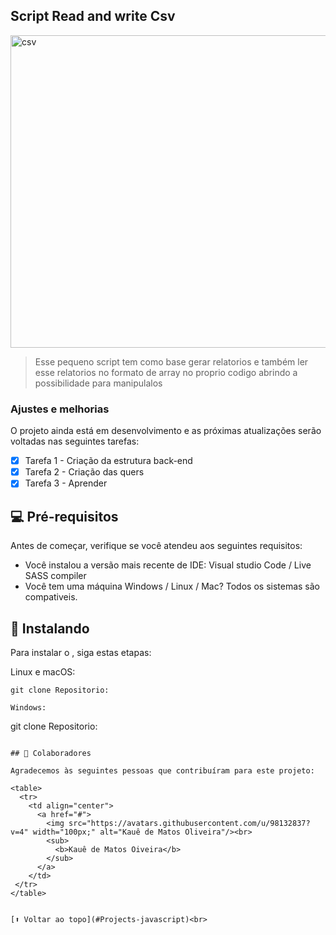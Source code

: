 ## Script Read and write Csv


<img src="https://imgs.search.brave.com/NUCo5OTheE4dMxv7VH5KwIG3gNB1mblaXF7cA3x9nPg/rs:fit:550:300:1/g:ce/aHR0cHM6Ly93d3cu/cGFuYXlpb3Rpc2dl/b3JnaW91Lm5ldC93/cC1jb250ZW50L3Vw/bG9hZHMvMjAxOC8w/OS94bHMtY3N2LWZp/bmFsLnBuZw" width="1000px" height="500px" alt="csv">

> Esse pequeno script tem como base gerar relatorios e também ler esse relatorios no formato de array no proprio codigo abrindo a possibilidade para manipulalos

### Ajustes e melhorias

O projeto ainda está em desenvolvimento e as próximas atualizações serão voltadas nas seguintes tarefas:

- [x] Tarefa 1 - Criação da estrutura back-end
- [x] Tarefa 2 - Criação das quers
- [x] Tarefa 3 - Aprender

## 💻 Pré-requisitos

Antes de começar, verifique se você atendeu aos seguintes requisitos:
* Você instalou a versão mais recente de IDE: Visual studio Code / Live SASS compiler
* Você tem uma máquina Windows / Linux / Mac? Todos os sistemas são compativeis.


## 🚀 Instalando <Crud-company>

Para instalar o <Crud-company>, siga estas etapas:

Linux e macOS:
```
git clone Repositorio:

Windows:
```
git clone Repositorio:
```

## 🤝 Colaboradores

Agradecemos às seguintes pessoas que contribuíram para este projeto:

<table>
  <tr>
    <td align="center">
      <a href="#">
        <img src="https://avatars.githubusercontent.com/u/98132837?v=4" width="100px;" alt="Kauê de Matos Oliveira"/><br>
        <sub>
          <b>Kauê de Matos Oiveira</b>
        </sub>
      </a>
    </td>
 </tr>
</table>


[⬆ Voltar ao topo](#Projects-javascript)<br>

